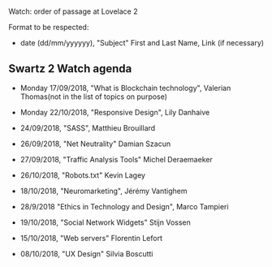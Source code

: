 
#
 Watch: order of passage at Lovelace 2

Format to be respected:   
- date (dd/mm/yyyyyy), "Subject" First and Last Name, Link (if necessary)

## Swartz 2 Watch agenda

- Monday 17/09/2018, "What is Blockchain technology", Valerian Thomas(not in the list of topics on purpose)

- Monday 22/10/2018, "Responsive Design", Lily Danhaive
- 24/09/2018, "SASS", Matthieu Brouillard
- 26/09/2018, "Net Neutrality" Damian Szacun
- 27/09/2018, "Traffic Analysis Tools" Michel Deraemaeker
- 26/10/2018, "Robots.txt" Kevin Lagey
- 18/10/2018, "Neuromarketing", Jérémy Vantighem
- 28/9/2018 "Ethics in Technology and Design", Marco Tampieri
- 19/10/2018, "Social Network Widgets" Stijn Vossen
- 15/10/2018, "Web servers" Florentin Lefort
- 08/10/2018, "UX Design" Silvia Boscutti

